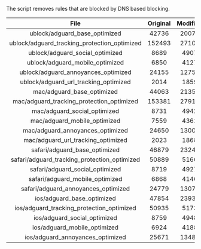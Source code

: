 The script removes rules that are blocked by DNS based blocking.


| File | Original | Modified |
|:----:|:-----:|:-----:|
| ublock/adguard_base_optimized | 42736 | 20074 |
| ublock/adguard_tracking_protection_optimized | 152493 | 27109 |
| ublock/adguard_social_optimized | 8689 | 4907 |
| ublock/adguard_mobile_optimized | 6850 | 4127 |
| ublock/adguard_annoyances_optimized | 24155 | 12751 |
| ublock/adguard_url_tracking_optimized | 2014 | 1859 |
| mac/adguard_base_optimized | 44063 | 21359 |
| mac/adguard_tracking_protection_optimized | 153381 | 27912 |
| mac/adguard_social_optimized | 8731 | 4942 |
| mac/adguard_mobile_optimized | 7559 | 4361 |
| mac/adguard_annoyances_optimized | 24650 | 13005 |
| mac/adguard_url_tracking_optimized | 2023 | 1868 |
| safari/adguard_base_optimized | 46879 | 23241 |
| safari/adguard_tracking_protection_optimized | 50889 | 5166 |
| safari/adguard_social_optimized | 8719 | 4927 |
| safari/adguard_mobile_optimized | 6868 | 4146 |
| safari/adguard_annoyances_optimized | 24779 | 13078 |
| ios/adguard_base_optimized | 47854 | 23938 |
| ios/adguard_tracking_protection_optimized | 50935 | 5173 |
| ios/adguard_social_optimized | 8759 | 4948 |
| ios/adguard_mobile_optimized | 6924 | 4188 |
| ios/adguard_annoyances_optimized | 25671 | 13487 |